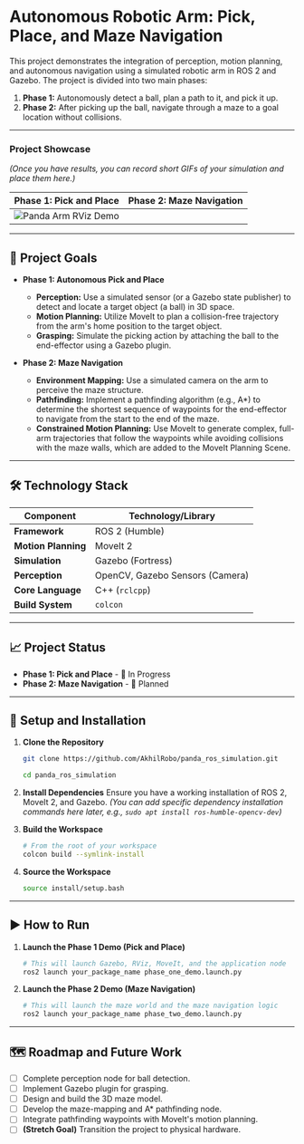 # Autonomous Robotic Arm: Pick, Place, and Maze Navigation

This project demonstrates the integration of perception, motion planning, and autonomous navigation using a simulated robotic arm in ROS 2 and Gazebo. The project is divided into two main phases:
1.  **Phase 1:** Autonomously detect a ball, plan a path to it, and pick it up.
2.  **Phase 2:** After picking up the ball, navigate through a maze to a goal location without collisions.

---

### Project Showcase

*(Once you have results, you can record short GIFs of your simulation and place them here.)*

| Phase 1: Pick and Place                                     | Phase 2: Maze Navigation                                        |
| ----------------------------------------------------------- | --------------------------------------------------------------- |
|![Panda Arm RViz Demo](media/Main.gif)|

---

## 🎯 Project Goals

- **Phase 1: Autonomous Pick and Place**
  - **Perception:** Use a simulated sensor (or a Gazebo state publisher) to detect and locate a target object (a ball) in 3D space.
  - **Motion Planning:** Utilize MoveIt to plan a collision-free trajectory from the arm's home position to the target object.
  - **Grasping:** Simulate the picking action by attaching the ball to the end-effector using a Gazebo plugin.

- **Phase 2: Maze Navigation**
  - **Environment Mapping:** Use a simulated camera on the arm to perceive the maze structure.
  - **Pathfinding:** Implement a pathfinding algorithm (e.g., A*) to determine the shortest sequence of waypoints for the end-effector to navigate from the start to the end of the maze.
  - **Constrained Motion Planning:** Use MoveIt to generate complex, full-arm trajectories that follow the waypoints while avoiding collisions with the maze walls, which are added to the MoveIt Planning Scene.

---

## 🛠️ Technology Stack

| Component            | Technology/Library                                   |
| -------------------- | ---------------------------------------------------- |
| **Framework** | ROS 2 (Humble)                                       |
| **Motion Planning** | MoveIt 2                                             |
| **Simulation** | Gazebo (Fortress)                                    |
| **Perception** | OpenCV, Gazebo Sensors (Camera)                      |
| **Core Language** | C++ (`rclcpp`)                                       |
| **Build System** | `colcon`                                             |

---

## 📈 Project Status

- **Phase 1: Pick and Place** - 🚧 In Progress
- **Phase 2: Maze Navigation** - 📅 Planned

---

## 🔧 Setup and Installation

1.  **Clone the Repository**
    ```bash
    git clone https://github.com/AkhilRobo/panda_ros_simulation.git
    
    cd panda_ros_simulation
    ```

2.  **Install Dependencies**
    Ensure you have a working installation of ROS 2, MoveIt 2, and Gazebo.
    *(You can add specific dependency installation commands here later, e.g., `sudo apt install ros-humble-opencv-dev`)*

3.  **Build the Workspace**
    ```bash
    # From the root of your workspace
    colcon build --symlink-install
    ```

4.  **Source the Workspace**
    ```bash
    source install/setup.bash
    ```

---

## ▶️ How to Run

1.  **Launch the Phase 1 Demo (Pick and Place)**
    ```bash
    # This will launch Gazebo, RViz, MoveIt, and the application node
    ros2 launch your_package_name phase_one_demo.launch.py
    ```

2.  **Launch the Phase 2 Demo (Maze Navigation)**
    ```bash
    # This will launch the maze world and the maze navigation logic
    ros2 launch your_package_name phase_two_demo.launch.py
    ```

---

## 🗺️ Roadmap and Future Work

- [ ] Complete perception node for ball detection.
- [ ] Implement Gazebo plugin for grasping.
- [ ] Design and build the 3D maze model.
- [ ] Develop the maze-mapping and A* pathfinding node.
- [ ] Integrate pathfinding waypoints with MoveIt's motion planning.
- [ ] **(Stretch Goal)** Transition the project to physical hardware.